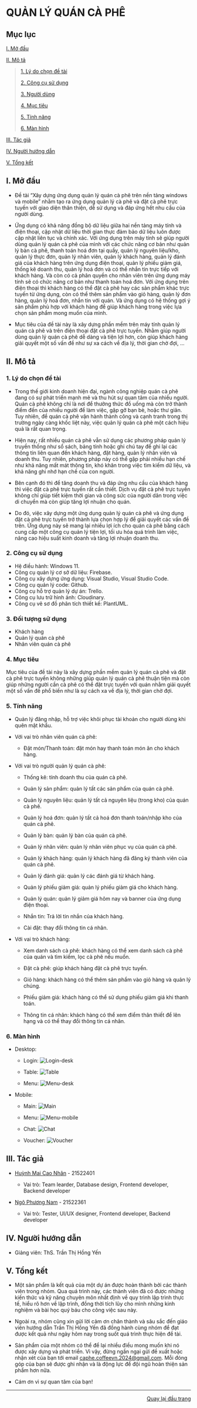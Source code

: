 <div id="Top"></div>

# QUẢN LÝ QUÁN CÀ PHÊ

## Mục lục

 [I. Mở đầu](#Modau)

 [II. Mô tả](#Mota)

> [1. Lý do chọn đề tài](#Lydochondetai)
>
> [2. Công cụ sử dụng](#Congcusudung)
>
> [3. Người dùng](#Doituongsudung)
>
> [4. Mục tiêu](#Muctieu)
>
> [5. Tính năng](#Tinhnang)
>
> [6. Màn hình](#ManHinh)

[III. Tác giả](#Tacgia)

[IV. Người hướng dẫn](#Nguoihuongdan)

[V. Tổng kết](#Tongket)


<!-- MỞ ĐẦU -->
<div id="Modau"></div>

## I. Mở đầu
* Đề tài “Xây dựng ứng dụng quản lý quán cà phê trên nền tảng windows và mobile” nhằm tạo ra ứng dụng quản lý cà phê và đặt cà phê trực tuyến với giao diện thân thiện, dễ sử dụng và đáp ứng hết nhu cầu của người dùng.

* Ứng dụng có khả năng đồng bộ dữ liệu giữa hai nền tảng máy tính và điện thoại, cập nhật dữ liệu thời gian thực đảm bảo dữ liệu luôn được cập nhật liên tục và chính xác. Với ứng dụng trên máy tính sẽ giúp người dùng quản lý quán cà phê của mình với các chức năng cơ bản như quản lý bàn cà phê, thanh toán hoá đơn tại quầy, quản lý nguyên liệu/kho, quản lý thực đơn, quản lý nhân viên, quản lý khách hàng, quản lý đánh giá của khách hàng trên ứng dụng điện thoại, quản lý phiếu giảm giá, thống kê doanh thu, quản lý hoá đơn và có thể nhắn tin trực tiếp với khách hàng. Và còn có cả phân quyền cho nhân viên trên ứng dụng máy tính sẽ có chức năng cơ bản như thanh toán hoá đơn. Với ứng dụng trên điện thoại thì khách hàng có thể đặt cà phê hay các sản phẩm khác trực tuyến từ ứng dụng, còn có thể thêm sản phẩm vào giỏ hàng, quản lý đơn hàng, quản lý hoá đơn, nhắn tin với quán. Và ứng dụng có hệ thống gợi ý sản phẩm phù hợp với khách hàng để giúp khách hàng trong việc lựa chọn sản phẩm mong muốn của mình.

* Mục tiêu của đề tài này là xây dựng phần mềm trên máy tính quản lý quán cà phê và trên điện thoại đặt cà phê trực tuyến. Nhằm giúp người dùng quản lý quán cà phê dễ dàng và tiện lợi hơn, còn giúp khách hàng giải quyết một số vấn đề như sự xa cách về địa lý, thời gian chờ đợi, …

<!-- MÔ TẢ -->
<div id="Mota"></div>

## II. Mô tả

<!-- Lý do chọn đề tài -->
<div id="Lydochondetai"></div>

### 1. Lý do chọn đề tài
* Trong thế giới kinh doanh hiện đại, ngành công nghiệp quán cà phê đang có sự phát triển mạnh mẽ và thu hút sự quan tâm của nhiều người. Quán cà phê không chỉ là nơi để thưởng thức đồ uống mà còn trở thành điểm đến của nhiều người để làm việc, gặp gỡ bạn bè, hoặc thư giãn. Tuy nhiên, để quán cà phê vận hành thành công và cạnh tranh trong thị trường ngày càng khốc liệt này, việc quản lý quán cà phê một cách hiệu quả là rất quan trọng.

* Hiện nay, rất nhiều quán cà phê vẫn sử dụng các phương pháp quản lý truyền thống như sổ sách, bảng tính hoặc ghi chú tay để ghi lại các thông tin liên quan đến khách hàng, đặt hàng, quản lý nhân viên và doanh thu. Tuy nhiên, phương pháp này có thể gặp phải nhiều hạn chế như khả năng mất mát thông tin, khó khăn trong việc tìm kiếm dữ liệu, và khả năng ghi nhớ hạn chế của con người.

* Bên cạnh đó thì để tăng doanh thu và đáp ứng nhu cầu của khách hàng thì việc đặt cà phê trực tuyến rất cần thiết. Dịch vụ đặt cà phê trực tuyến không chỉ giúp tiết kiệm thời gian và công sức của người dân trong việc di chuyển mà còn giúp tăng lợi nhuận cho quán.

* Do đó, việc xây dựng một ứng dụng quản lý quán cà phê và ứng dụng đặt cà phê trực tuyến trở thành lựa chọn hợp lý để giải quyết các vấn đề trên. Ứng dụng này sẽ mang lại nhiều lợi ích cho quán cà phê bằng cách cung cấp một công cụ quản lý tiện lợi, tối ưu hóa quá trình làm việc, nâng cao hiệu suất kinh doanh và tăng lợi nhuận doanh thu.

<div id="Congcusudung"></div>

### 2. Công cụ sử dụng
* Hệ điều hành: Windows 11.
* Công cụ quản lý cơ sở dữ liệu: Firebase.
* Công cụ xây dựng ứng dụng: Visual Studio, Visual Studio Code.
* Công cụ quản lý code: Github.
* Công cụ hỗ trợ quản lý dự án: Trello.
* Công cụ lưu trữ hình ảnh: Cloudinary.
* Công cụ vẽ sơ đồ phân tích thiết kế: PlantUML.

<div id="Doituongsudung"></div>

### 3. Đối tượng sử dụng
* Khách hàng
* Quản lý quán cà phê
* Nhân viên quán cà phê

<div id="Muctieu"></div>

### 4. Mục tiêu
Mục tiêu của đề tài này là xây dựng phần mềm quản lý quán cà phê và đặt cà phê trực tuyến không những giúp quản lý quán cà phê thuận tiện mà còn giúp những người cần cà phê có thể đặt trực tuyến với quán nhằm giải quyết một số vấn đề phổ biến như là sự cách xa về địa lý, thời gian chờ đợi.

<div id="Tinhnang"></div>

### 5. Tính năng
* Quản lý đăng nhập, hỗ trợ việc khôi phục tài khoản cho người dùng khi quên mật khẩu.

* Với vai trò nhân viên quán cà phê:
    * Đặt món/Thanh toán: đặt món hay thanh toán món ăn cho khách hàng.

* Với vai trò người quản lý quán cà phê:
    * Thống kê: tính doanh thu của quán cà phê.​

    * Quản lý sản phẩm: quản lý tất các sản phẩm của quán cà phê.​

    * Quản lý nguyên liệu: quản lý tất cả nguyên liệu (trong kho) của quán cà phê.​

    * Quản lý hoá đơn: quản lý tất cả hoá đơn thanh toán/nhập kho của quán cà phê.​

    * Quản lý bàn: quản lý bàn của quán cà phê.

    * Quản lý nhân viên: quản lý nhân viên phục vụ của quán cà phê.

    * Quản lý khách hàng: quản lý khách hàng đã đăng ký thành viên của quán cà phê.

    * Quản lý đánh giá: quản lý các đánh giá từ khách hàng.

    * Quản lý phiếu giảm giá: quản lý phiếu giảm giá cho khách hàng.

    * Quản lý quán: quản lý giảm giá hôm nay và banner của ứng dụng điện thoại.

    * Nhắn tin: Trả lời tin nhắn của khách hàng.

    * Cài đặt: thay đổi thông tin cá nhân.

* Với vai trò khách hàng:
    * Xem danh sách cà phê: khách hàng có thể xem danh sách cà phê của quán và tìm kiếm, lọc cà phê nếu muốn. 

    * Đặt cà phê: giúp khách hàng đặt cà phê trực tuyến.
    
    * Giỏ hàng: khách hàng có thể thêm sản phẩm vào giỏ hàng và quản lý chúng.

    * Phiếu giảm giá: khách hàng có thể sử dụng phiếu giảm giá khi thanh toán.

    * Thông tin cá nhân: khách hàng có thể xem điểm thân thiết để lên hạng và có thể thay đổi thông tin cá nhân.

<div id="Manhinh"></div>

### 6. Màn hình
* Desktop:
    * Login:
    ![Login-desk](./Image/Desktop/LoginScreen.png)
    
    * Table:
    ![Table](./Image/Desktop/tableScreen.png)

    * Menu:
    ![Menu-desk](./Image/Desktop/MenuScreen.png)

* Mobile:
    * Main:
    ![Main](./Image/Mobile/MainScreen.png)
    
    * Menu:
    ![Menu-mobile](./Image/Mobile/MenuScreen.png)

    * Chat:
    ![Chat](./Image/Mobile/ChatScreen.png)

    * Voucher:
    ![Voucher](./Image/Mobile/VoucherScreen.png)
    
<!-- TÁC GIẢ -->
<div id="Tacgia"></div>

## III. Tác giả

* [Huỳnh Mai Cao Nhân](https://github.com/huynhanx03) - 21522401
    * Vai trò: Team learder, Database design, Frontend developer, Backend developer

* [Ngô Phương Nam](https://github.com/dunoiww) - 21522361
    * Vai trò: Tester, UI/UX designer, Frontend developer, Backend developer

<!-- NGƯỜI HƯỚNG DẪN -->
<div id="Nguoihuongdan"></div>

## IV. Người hướng dẫn
* Giảng viên: ThS. Trần Thị Hồng Yến

<!-- TỔNG KẾT -->
<div id="Tongket"></div>

## V. Tổng kết
* Một sản phẩm là kết quả của một dự án được hoàn thành bởi các thành viên trong nhóm. Qua quá trình này, các thành viên đã có được những kiến ​​thức và kỹ năng chuyên môn nhất định về quy trình lập trình thực tế, hiểu rõ hơn về lập trình, đồng thời tích lũy cho mình những kinh nghiệm và bài học quý báu cho công việc sau này.

* Ngoài ra, nhóm cũng xin gửi lời cảm ơn chân thành và sâu sắc đến giáo viên hướng dẫn Trần Thị Hồng Yến đã đồng hành cùng nhóm để đạt được kết quả như ngày hôm nay trong suốt quá trình thực hiện đề tài.

* Sản phẩm của một nhóm có thể để lại nhiều điều mong muốn khi nó được xây dựng và phát triển. Vì vậy, đừng ngần ngại gửi đề xuất hoặc nhận xét của bạn tới email caphe.coffeevn.2024@gmail.com. Mỗi đóng góp của bạn sẽ được ghi nhận và là động lực để đội ngũ hoàn thiện sản phẩm hơn nữa.

* Cám ơn vì sự quan tâm của bạn!

---

<p align="right"><a href="#Top">Quay lại đầu trang</a></p>
